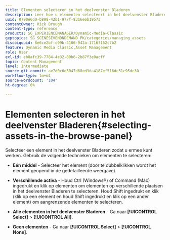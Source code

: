 ```yaml
---
title: Elementen selecteren in het deelvenster Bladeren
description: Leer hoe u elementen selecteert in het deelvenster Bladeren van Adobe Dynamic Media Classic.
uuid: 0790e6d0-b898-42b1-977f-8316e6b19573
contentOwner: Rick Brough
content-type: reference
products: SG_EXPERIENCEMANAGER/Dynamic-Media-Classic
geptopics: SG_SCENESEVENONDEMAND_PK/categories/managing_assets
discoiquuid: 8e6ce2bf-c99b-4106-942a-1716f152c7b2
feature: Dynamic Media Classic,Asset Management
role: User
exl-id: eb8afc39-7784-4e32-80b6-2b87f3e0acff
topic: Content Management
level: Intermediate
source-git-commit: ae7d0c6d3047d68ed3da4187ef516dc51c95de30
workflow-type: tm+mt
source-wordcount: '104'
ht-degree: 0%

---
```


# Elementen selecteren in het deelvenster Bladeren{#selecting-assets-in-the-browse-panel}

Selecteer een element in het deelvenster Bladeren zodat u ermee kunt werken. Gebruik de volgende technieken om elementen te selecteren:

* **Eén middel** - Selecteer het element (door te dubbelklikken wordt het element geopend in de gedetailleerde weergave).

* **Verschillende activa** - Houd Ctrl (Windows®) of Command (Mac) ingedrukt en klik op elementen om elementen op verschillende plaatsen in het deelvenster Bladeren te selecteren. Houd Shift ingedrukt en klik (klik op een element en houd Shift ingedrukt en klik op een ander element) om aangrenzende elementen te selecteren.

* **Alle elementen in het deelvenster Bladeren** - Ga naar **[!UICONTROL Select]** > **[!UICONTROL All]**.

* **Geen elementen** - Ga naar **[!UICONTROL Select]** > **[!UICONTROL None]**.
